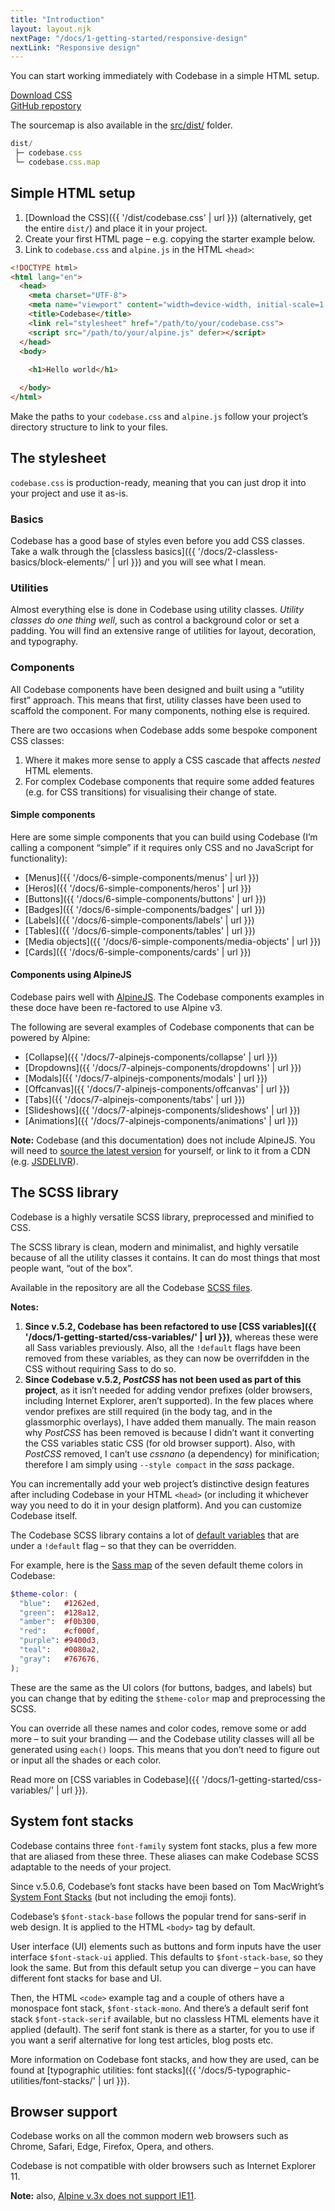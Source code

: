 ```yaml
---
title: "Introduction"
layout: layout.njk
nextPage: "/docs/1-getting-started/responsive-design"
nextLink: "Responsive design"
---
```


You can start working immediately with Codebase in a simple HTML setup.

<div class="my-6 flex gap-3 flex-wrap flex-center t-center">
  <div>
    <a class="btn btn-primary btn-lg rounded-pill" href="{{ '/dist/codebase.css' | url }}">Download CSS</code></a>
  </div>
  <div>
    <a class="btn btn-secondary btn-lg rounded-pill" href="https://github.com/codebase-frontend-library/codebase-5">GitHub repostory</a>
  </div>
</div>

The sourcemap is also available in the <a href="https://github.com/codebase-frontend-library/codebase-5/tree/main/src/dist">src/dist/</a> folder.

```js
dist/
 ├─ codebase.css
 └─ codebase.css.map
```

## Simple HTML setup

1. [Download the CSS]({{ '/dist/codebase.css' | url }}) (alternatively, get the entire `dist/`) and place it in your project.
2. Create your first HTML page – e.g. copying the starter example below.
3. Link to `codebase.css` and `alpine.js` in the HTML `<head>`:

```html
<!DOCTYPE html>
<html lang="en">
  <head>
    <meta charset="UTF-8">
    <meta name="viewport" content="width=device-width, initial-scale=1.0">
    <title>Codebase</title>
    <link rel="stylesheet" href="/path/to/your/codebase.css">
    <script src="/path/to/your/alpine.js" defer></script>
  </head>
  <body>
    
    <h1>Hello world</h1>

  </body>
</html>
```

Make the paths to your `codebase.css` and `alpine.js` follow your project’s directory structure to link to your files.

## The stylesheet

`codebase.css` is production-ready, meaning that you can just drop it into your project and use it as-is.

### Basics

Codebase has a good base of styles even before you add CSS classes. Take a walk through the [classless basics]({{ '/docs/2-classless-basics/block-elements/' | url }}) and you will see what I mean.

### Utilities

Almost everything else is done in Codebase using utility classes. _Utility classes do one thing well_, such as control a background color or set a padding. You will find an extensive range of utilities for layout, decoration, and typography.

### Components

All Codebase components have been designed and built using a “utility first” approach. This means that first, utility classes have been used to scaffold the component. For many components, nothing else is required.

There are two occasions when Codebase adds some bespoke component CSS classes:

1. Where it makes more sense to apply a CSS cascade that affects _nested_ HTML elements.
2. For complex Codebase components that require some added features (e.g. for CSS transitions) for visualising their change of state.

#### Simple components

Here are some simple components that you can build using Codebase (I’m calling a component “simple” if it requires only CSS and no JavaScript for functionality):

* [Menus]({{ '/docs/6-simple-components/menus' | url }})
* [Heros]({{ '/docs/6-simple-components/heros' | url }})
* [Buttons]({{ '/docs/6-simple-components/buttons' | url }})
* [Badges]({{ '/docs/6-simple-components/badges' | url }})
* [Labels]({{ '/docs/6-simple-components/labels' | url }})
* [Tables]({{ '/docs/6-simple-components/tables' | url }})
* [Media objects]({{ '/docs/6-simple-components/media-objects' | url }})
* [Cards]({{ '/docs/6-simple-components/cards' | url }})

#### Components using AlpineJS

Codebase pairs well with [AlpineJS](https://alpinejs.dev/). The Codebase components examples in these doce have been re-factored to use Alpine v3.

The following are several examples of Codebase components that can be powered by Alpine:

* [Collapse]({{ '/docs/7-alpinejs-components/collapse' | url }})
* [Dropdowns]({{ '/docs/7-alpinejs-components/dropdowns' | url }})
* [Modals]({{ '/docs/7-alpinejs-components/modals' | url }})
* [Offcanvas]({{ '/docs/7-alpinejs-components/offcanvas' | url }})
* [Tabs]({{ '/docs/7-alpinejs-components/tabs' | url }})
* [Slideshows]({{ '/docs/7-alpinejs-components/slideshows' | url }})
* [Animations]({{ '/docs/7-alpinejs-components/animations' | url }})

**Note:** Codebase (and this documentation) does not include AlpineJS. You will need to [source the latest version](https://github.com/alpinejs/alpine) for yourself, or link to it from a CDN (e.g. [JSDELIVR](https://www.jsdelivr.com/package/npm/alpinejs)).

## The SCSS library

Codebase is a highly versatile SCSS library, preprocessed and minified to CSS.

The SCSS library is clean, modern and minimalist, and highly versatile because of all the utility classes it contains. It can do most things that most people want, “out of the box”.

Available in the repository are all the Codebase [SCSS files](https://github.com/codebase-frontend-library/codebase-5/tree/main/src/codebase/scss).

**Notes:**

1. **Since v.5.2, Codebase has been refactored to use [CSS variables]({{ '/docs/1-getting-started/css-variables/' | url }})**, whereas these were all Sass variables previously. Also, all the `!default` flags have been removed from these variables, as they can now be overrifdden in the CSS without requiring Sass to do so.
2. **Since Codebase v.5.2, _PostCSS_ has not been used as part of this project**, as it isn’t needed for adding vendor prefixes (older browsers, including Internet Explorer, aren’t supported). In the few places where vendor prefixes are still required (in the body tag, and in the glassmorphic overlays), I have added them manually. The main reason why _PostCSS_ has been removed is because I didn’t want it converting the CSS variables static CSS (for old browser support). Also, with _PostCSS_ removed, I can’t use _cssnano_ (a dependency) for minification; therefore I am simply using `--style compact` in the _sass_ package.

You can incrementally add your web project’s distinctive design features after including Codebase in your HTML `<head>` (or including it whichever way you need to do it in your design platform). And you can customize Codebase itself.

The Codebase SCSS library contains a lot of [default variables](https://github.com/codebase-frontend-library/codebase-5/tree/master/src/codebase/scss/00_setup/_default-variables.scss) that are under a `!default` flag – so that they can be overridden.

For example, here is the [Sass map](https://sass-lang.com/documentation/values/maps) of the seven default theme colors in Codebase:

```scss
$theme-color: (
  "blue":   #1262ed,
  "green":  #128a12,
  "amber":  #f0b300,
  "red":    #cf000f,
  "purple": #9400d3,
  "teal":   #0080a2,
  "gray":   #767676,
);
```

These are the same as the UI colors (for buttons, badges, and labels) but you can change that by editing the `$theme-color` map and preprocessing the SCSS.

You can override all these names and color codes, remove some or add more – to suit your branding — and the Codebase utility classes will all be generated using `each()` loops. This means that you don’t need to figure out or input all the shades or each color.

Read more on [CSS variables in Codebase]({{ '/docs/1-getting-started/css-variables/' | url }}).

## System font stacks

Codebase contains three `font-family` system font stacks, plus a few more that are aliased from these three. These aliases can make Codebase SCSS adaptable to the needs of your project.

Since v.5.0.6, Codebase’s font stacks have been based on Tom MacWright’s [System Font Stacks](https://systemfontstack.com) (but not including the emoji fonts).

Codebase’s `$font-stack-base` follows the popular trend for sans-serif in web design. It is applied to the HTML `<body>` tag by default.

User interface (UI) elements such as buttons and form inputs have the user interface `$font-stack-ui` applied. This defaults to `$font-stack-base`, so they look the same. But from this default setup you can diverge – you can have different font stacks for base and UI.

Then, the HTML `<code>` example tag and a couple of others have a monospace font stack, `$font-stack-mono`. And there’s a default serif font stack `$font-stack-serif` available, but no classless HTML elements have it applied (default). The serif font stank is there as a starter, for you to use if you want a serif alternative for long test articles, blog posts etc.

More information on Codebase font stacks, and how they are used, can be found at [typographic utilities: font stacks]({{ '/docs/5-typographic-utilities/font-stacks/' | url }}).

## Browser support

Codebase works on all the common modern web browsers such as Chrome, Safari, Edge, Firefox, Opera, and others.

Codebase is not compatible with older browsers such as Internet Explorer 11.

**Note:** also, [Alpine v.3x does not support IE11](https://alpinejs.dev/upgrade-guide#no-ie-11).